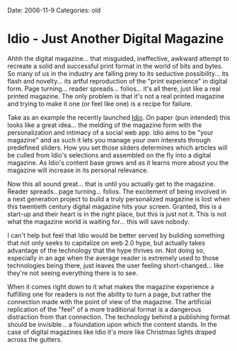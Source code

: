 Date: 2006-11-9
Categories: old

# Idio - Just Another Digital Magazine

Ahhh the digital magazine... that misguided, ineffective, awkward attempt to recreate a solid and successful print format in the world of bits and bytes.  So many of us in the industry are falling prey to its seductive possibility... its flash and novelty... its artful reproduction of the "print experience" in digital form.  Page turning... reader spreads... folios... it's all there, just like a real printed magazine.  The only problem is that it's not a real printed magazine and trying to make it one (or feel like one) is a recipe for failure.

Take as an example the recently launched <a href="http://www.idiomag.com">Idio</a>.  On paper (pun intended) this looks like a great idea... the melding of the magazine form with the personalization and intimacy of a social web app.  Idio aims to be "your magazine" and as such it lets you manage your own interests through predefined sliders.  How you set those sliders determines which articles will be culled from Idio's selections and assembled on the fly into a digital magazine.  As Idio's content base grows and as it learns more about you the magazine will increase in its personal relevance.

Now this all sound great... that is until you actually get to the magazine.  Reader spreads.. page turning... folios.  The excitement of being involved in a next generation project to build a truly personalized magazine is lost when this twentieth century digital magazine hits your screen.  Granted, this is a start-up and their heart is in the right place, but this is just not it.  This is not what the magazine world is waiting for... this will save nobody.

I can't help but feel that Idio would be better served by building something that not only seeks to capitalize on web 2.0 hype, but actually takes advantage of the technology that the hype thrives on.  Not doing so, especially in an age when the average reader is extremely used to those technologies being there, just leaves the user feeling short-changed... like they're not seeing everything there is to see.

When it comes right down to it what makes the magazine experience a fulfilling one for readers is not the ability to turn a page, but rather the connection made with the point of view of the magazine.  The artificial replication of the "feel" of a more traditional format is a dangerous distraction from that connection.  The technology behind a publishing format should be invisible... a foundation upon which the content stands.  In the case of digital magazines like Idio it's more like Christmas lights draped across the gutters.
